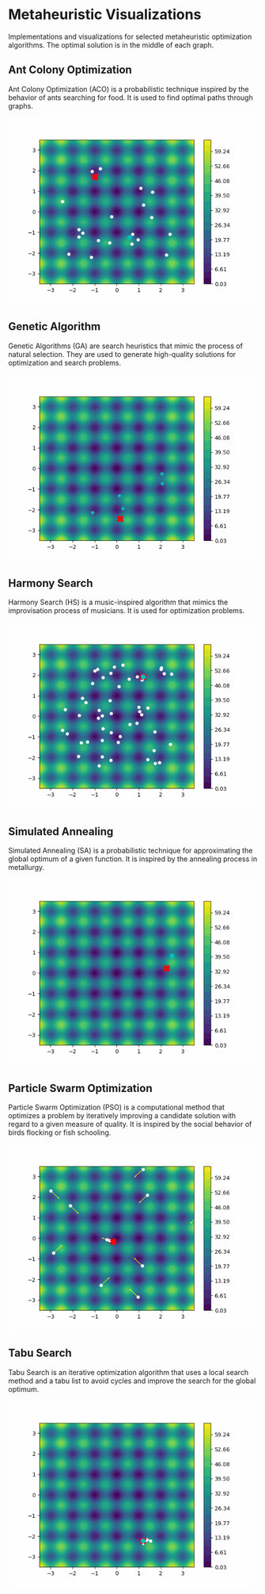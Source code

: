 # Metaheuristic Visualizations

Implementations and visualizations for selected metaheuristic optimization algorithms. The optimal solution is in the middle of each graph.

## Ant Colony Optimization

Ant Colony Optimization (ACO) is a probabilistic technique inspired by the behavior of ants searching for food. It is used to find optimal paths through graphs.

<img src="./gifs/aco.gif" alt="Ant Colony Optimization Animation" />

## Genetic Algorithm

Genetic Algorithms (GA) are search heuristics that mimic the process of natural selection. They are used to generate high-quality solutions for optimization and search problems.

<img src="./gifs/ga.gif" alt="Genetic Algorithm Animation" />

## Harmony Search

Harmony Search (HS) is a music-inspired algorithm that mimics the improvisation process of musicians. It is used for optimization problems.

<img src="./gifs/hs.gif" alt="Harmony Search Animation" />

## Simulated Annealing

Simulated Annealing (SA) is a probabilistic technique for approximating the global optimum of a given function. It is inspired by the annealing process in metallurgy.

<img src="./gifs/sa.gif" alt="Simulated Annealing Animation" />

## Particle Swarm Optimization

Particle Swarm Optimization (PSO) is a computational method that optimizes a problem by iteratively improving a candidate solution with regard to a given measure of quality. It is inspired by the social behavior of birds flocking or fish schooling.

<img src="./gifs/pso.gif" alt="Particle Swarm Optimization Animation" />

## Tabu Search

Tabu Search is an iterative optimization algorithm that uses a local search method and a tabu list to avoid cycles and improve the search for the global optimum.

<img src="./gifs/tabu.gif" alt="Tabu Search Animation" />
